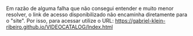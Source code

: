 Em razão de alguma falha que não consegui entender e muito menor resolver, o link de acesso disponibilizado não encaminha diretamente para o "site". Por isso, para acessar utilize o URL: https://gabriel-klein-ribeiro.github.io/VIDEOCATALOG/Index.html
